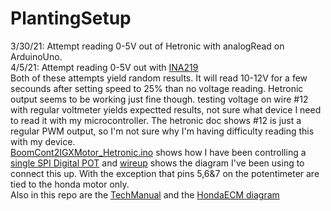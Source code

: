 # PlantingSetup  
3/30/21: Attempt reading 0-5V out of Hetronic with analogRead on ArduinoUno.  
4/5/21: Attempt reading 0-5V out with [INA219](https://www.amazon.com/dp/B08GZ7TVDD/ref=cm_sw_em_r_mt_dp_APBJY67PNXEXGWCZ6ACT?_encoding=UTF8&psc=1)  
Both of these attempts yield random results. It will read 10-12V for a few secounds after setting speed to 25% than no voltage reading. Hetronic output seems to be working just fine though. testing voltage on wire #12 with regular voltmeter yields expectted results, not sure what device I need to read it with my microcontroller. The hetronic doc shows #12 is just a regular PWM output, so I'm not sure why I'm having difficulty reading this with my device.  
[BoomCont2IGXMotor_Hetronic.ino](https://github.com/lsfarm/PlantingSetup/blob/main/BoomCont2IGXMotor_Hetronic.ino) shows how I have been controlling a [single SPI Digital POT](https://github.com/lsfarm/PlantingSetup/blob/main/microchipdigpot.pdf) and [wireup](https://github.com/lsfarm/PlantingSetup/blob/main/wireup.jpg) shows the diagram I've been using to connect this up. With the exception that pins 5,6&7 on the potentimeter are tied to the honda motor only.  
Also in this repo are the [TechManual](https://github.com/lsfarm/PlantingSetup/blob/main/igx390_tech_manual.pdf) and the [HondaECM diagram](https://github.com/lsfarm/PlantingSetup/blob/main/hondaecm_z8ra%20circuit.pdf)
